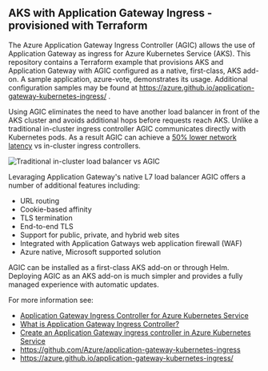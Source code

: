 ## AKS with Application Gateway Ingress - provisioned with Terraform 

The Azure Application Gateway Ingress Controller (AGIC) allows the use of Application Gateway as ingress for Azure Kubernetes Service (AKS). This repository contains a Terraform example that provisions AKS and Application Gateway with AGIC configured as a native, first-class, AKS add-on. A sample application, azure-vote, demonstrates its usage. Additional configuration samples may be found at https://azure.github.io/application-gateway-kubernetes-ingress/ .

Using AGIC eliminates the need to have another load balancer in front of the AKS cluster and avoids additional hops before requests reach AKS. Unlike a traditional in-cluster ingress controller AGIC communicates directly with Kubernetes pods. As a result AGIC can achieve a [50% lower network latency](https://azure.microsoft.com/en-ca/blog/application-gateway-ingress-controller-for-azure-kubernetes-service/) vs in-cluster ingress controllers. 

![Traditional in-cluster load balancer vs AGIC](https://azurecomcdn.azureedge.net/mediahandler/acomblog/media/Default/blog/ecb8b526-618f-4ae4-9b8d-990d3803d06b.png)

Levaraging Application Gateway's native L7 load balancer AGIC offers a number of additional features including:

* URL routing
* Cookie-based affinity
* TLS termination
* End-to-end TLS
* Support for public, private, and hybrid web sites
* Integrated with Application Gatways web application firewall (WAF)
* Azure native, Microsoft supported solution

AGIC can be installed as a first-class AKS add-on or through Helm. Deploying AGIC as an AKS add-on is much simpler and provides a fully managed experience with automatic updates. 

For more information see:

- [Application Gateway Ingress Controller for Azure Kubernetes Service](https://azure.microsoft.com/en-ca/blog/application-gateway-ingress-controller-for-azure-kubernetes-service/)
- [What is Application Gateway Ingress Controller?](https://docs.microsoft.com/en-us/azure/application-gateway/ingress-controller-overview)
- [Create an Application Gateway ingress controller in Azure Kubernetes Service](https://docs.microsoft.com/en-us/azure/developer/terraform/create-k8s-cluster-with-aks-applicationgateway-ingress)
- https://github.com/Azure/application-gateway-kubernetes-ingress
- https://azure.github.io/application-gateway-kubernetes-ingress/
